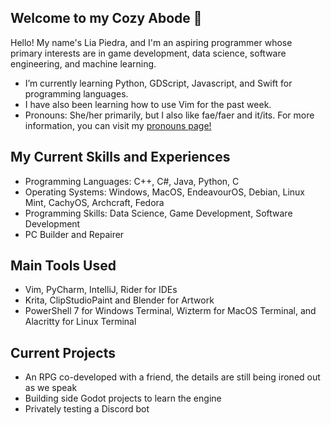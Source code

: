## Welcome to my Cozy Abode 👋

Hello! My name's Lia Piedra, and I'm an aspiring programmer whose primary interests are in game development, data science, software engineering, and machine learning.

- I’m currently learning Python, GDScript, Javascript, and Swift for programming languages.
- I have also been learning how to use Vim for the past week.
- Pronouns: She/her primarily, but I also like fae/faer and it/its. For more information, you can visit my [pronouns page!](https://en.pronouns.page/@LiaBadgal)

## My Current Skills and Experiences
- Programming Languages: C++, C#, Java, Python, C
- Operating Systems: Windows, MacOS, EndeavourOS, Debian, Linux Mint, CachyOS, Archcraft, Fedora
- Programming Skills: Data Science, Game Development, Software Development
- PC Builder and Repairer

## Main Tools Used
- Vim, PyCharm, IntelliJ, Rider for IDEs
- Krita, ClipStudioPaint and Blender for Artwork
- PowerShell 7 for Windows Terminal, Wizterm for MacOS Terminal, and Alacritty for Linux Terminal

## Current Projects
- An RPG co-developed with a friend, the details are still being ironed out as we speak
- Building side Godot projects to learn the engine
- Privately testing a Discord bot
